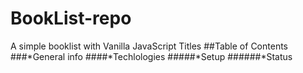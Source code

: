 # BookList-repo
A simple booklist with Vanilla JavaScript
Titles
##Table of Contents
###*General info
####*Techlologies
#####*Setup
######*Status
